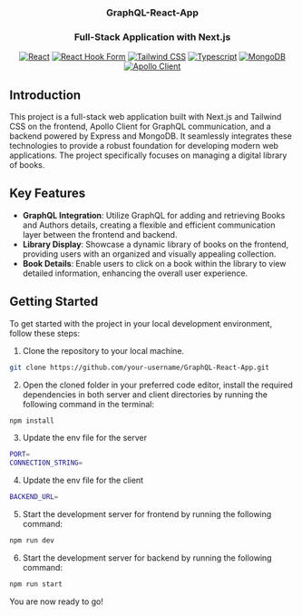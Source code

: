 
<h3 align="center">GraphQL-React-App</h3>
<!-- PROJECT LOGO -->

<div align="center">

<h3 align="center">Full-Stack Application with Next.js</h3>


[![React](https://img.shields.io/badge/-React-blue?logo=React&logoColor=white)](https://reactjs.org/)
[![React Hook Form](https://img.shields.io/badge/-Next.js-6E36F6?logo=Next.js&logoColor=white&color=blue)](https://react-hook-form.com/)
[![Tailwind CSS](https://img.shields.io/badge/-Tailwind%20CSS-06B6D4?logo=Tailwind%20CSS&logoColor=white&color=blue)](https://tailwindcss.com/)
[![Typescript](https://img.shields.io/badge/-TypeScript-FFA500?logo=TypeScript&logoColor=white&color=blue)](https://developer.mozilla.org/en-US/docs/Web/TypeScript)
[![MongoDB](https://img.shields.io/badge/-Mongodb%20-blue?logo=MongoDB&logoColor=white)](https://www.mongodb.com/)
[![Apollo Client](https://img.shields.io/badge/-Apollo%20Client-311C87?logo=Apollo-GraphQL&color=blue)](https://www.apollographql.com/docs/react/)


</div>


## Introduction

This project is a full-stack web application built with Next.js and Tailwind CSS on the frontend, Apollo Client for GraphQL communication, and a backend powered by Express and MongoDB. It seamlessly integrates these technologies to provide a robust foundation for developing modern web applications. The project specifically focuses on managing a digital library of books.

## Key Features

* **GraphQL Integration**: Utilize GraphQL for adding and retrieving Books and Authors details, creating a flexible and efficient communication layer between the frontend and backend.
* **Library Display**: Showcase a dynamic library of books on the frontend, providing users with an organized and visually appealing collection.
* **Book Details**: Enable users to click on a book within the library to view detailed information, enhancing the overall user experience.

## Getting Started

To get started with the project in your local development environment, follow
these steps:

1. Clone the repository to your local machine.

```bash
git clone https://github.com/your-username/GraphQL-React-App.git
```

2. Open the cloned folder in your preferred code editor, install the required
   dependencies in both server and client directories by running the following command in the terminal:

```bash
npm install
```
3. Update the env file for the server

```bash
PORT=
CONNECTION_STRING=
```

4. Update the env file for the client

```bash
BACKEND_URL=
```

5. Start the development server for frontend by running the following command:

```bash
npm run dev
```

6. Start the development server for backend by running the following command:

```bash
npm run start
```

You are now ready to go!

